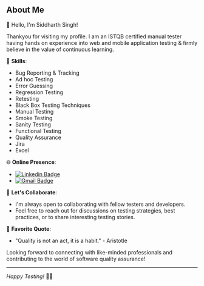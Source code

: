 ## About Me

👋 Hello, I'm Siddharth Singh!

Thankyou for visiting my profile. I am an ISTQB certified manual tester having hands on experience into web and mobile application testing & firmly believe in the value of continuous learning.

🌟 **Skills**:
- Bug Reporting & Tracking
- Ad hoc Testing
- Error Guessing
- Regression Testing
- Retesting
- Black Box Testing Techniques
- Manual Testing
- Smoke Testing
- Sanity Testing
- Functional Testing
- Quality Assurance
- Jira
- Excel


🌐 **Online Presence**:
- [![Linkedin Badge](https://img.shields.io/badge/-SiddharthSingh-blue?style=flat-square&logo=Linkedin&logoColor=white&link=https://www.linkedin.com/in/siddharth-singh-087500102/)](https://www.linkedin.com/in/siddharth-singh-087500102/)
- [![Gmail Badge](https://img.shields.io/badge/-SiddharthSingh-d14836?style=flat-square&logo=Gmail&logoColor=white&link=mailto:siddharthsngh210@gmail.com)](mailto:siddharthsngh210@gmail.com)

💬 **Let's Collaborate**:
- I'm always open to collaborating with fellow testers and developers.
- Feel free to reach out for discussions on testing strategies, best practices, or to share interesting testing stories.

📖 **Favorite Quote**:
- "Quality is not an act, it is a habit." - Aristotle

Looking forward to connecting with like-minded professionals and contributing to the world of software quality assurance!

---

*Happy Testing!* 🐞✨
